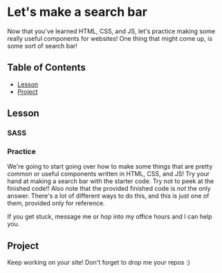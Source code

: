 # Let's make a search bar

Now that you've learned HTML, CSS, and JS, let's practice making some really useful components for websites! One thing that might come up, is some sort of search bar!

## Table of Contents
- [Lesson](#lesson)
- [Project](#project)

## Lesson
### SASS

### Practice
We're going to start going over how to make some things that are pretty common or useful components written in HTML, CSS, and JS! Try your hand at making a search bar with the starter code. Try not to peek at the finished code!! Also note that the provided finished code is *not* the only answer. There's a lot of different ways to do this, and this is just one of them, provided only for reference.

If you get stuck, message me or hop into my office hours and I can help you.

## Project
Keep working on your site! Don't forget to drop me your repos :) 
